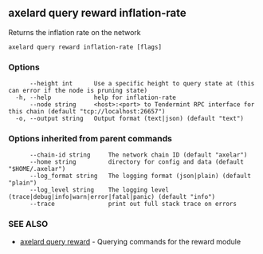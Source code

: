 ## axelard query reward inflation-rate

Returns the inflation rate on the network

```
axelard query reward inflation-rate [flags]
```

### Options

```
      --height int      Use a specific height to query state at (this can error if the node is pruning state)
  -h, --help            help for inflation-rate
      --node string     <host>:<port> to Tendermint RPC interface for this chain (default "tcp://localhost:26657")
  -o, --output string   Output format (text|json) (default "text")
```

### Options inherited from parent commands

```
      --chain-id string     The network chain ID (default "axelar")
      --home string         directory for config and data (default "$HOME/.axelar")
      --log_format string   The logging format (json|plain) (default "plain")
      --log_level string    The logging level (trace|debug|info|warn|error|fatal|panic) (default "info")
      --trace               print out full stack trace on errors
```

### SEE ALSO

- [axelard query reward](axelard_query_reward.md)	 - Querying commands for the reward module
